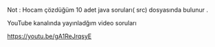  Not : Hocam çözdüğüm 10 adet java soruları( src) dosyasında bulunur .
 
YouTube  kanalında yayınladğım video soruları 


https://youtu.be/gA1ReJrqsyE 
